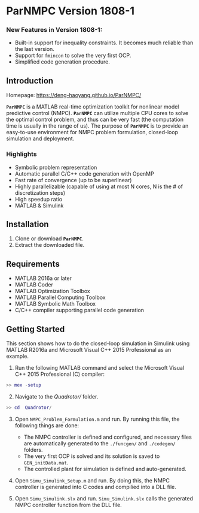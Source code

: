 # ParNMPC Version 1808-1

### New Features in Version 1808-1:
* Built-in support for inequality constraints. It becomes much reliable than the last version.
* Support for `fmincon` to solve the very first OCP.
* Simplified code generation procedure.

## Introduction
Homepage: https://deng-haoyang.github.io/ParNMPC/

**`ParNMPC`** is a MATLAB real-time optimization toolkit for nonlinear model predictive control (NMPC).
**`ParNMPC`** can utilize multiple CPU cores to solve the optimal control problem, and thus can be very fast (the computation time is usually in the range of us). 
The purpose of **`ParNMPC`** is to provide an easy-to-use environment for NMPC problem formulation, closed-loop simulation and deployment.

### Highlights
* Symbolic problem representation
* Automatic parallel C/C++ code generation with OpenMP
* Fast rate of convergence (up to be superlinear)
* Highly parallelizable (capable of using at most N cores, N is the # of discretization steps)
* High speedup ratio
* MATLAB & Simulink 


## Installation

1. Clone or download **`ParNMPC`**.
2. Extract the downloaded file.

## Requirements

* MATLAB 2016a or later
* MATLAB Coder
* MATLAB Optimization Toolbox
* MATLAB Parallel Computing Toolbox
* MATLAB Symbolic Math Toolbox
* C/C++ compiler supporting parallel code generation

## Getting Started 

This section shows how to do the closed-loop simulation in Simulink using MATLAB R2016a and Microsoft Visual C++ 2015 Professional as an example.

1. Run the following MATLAB command and select the Microsoft Visual C++ 2015 Professional (C) compiler:
``` Matlab
>> mex -setup
```

2. Navigate to the *Quadrotor/* folder.
``` Matlab
>> cd  Quadrotor/
```

3. Open `NMPC_Problem_Formulation.m` and run. By running this file, the following things are done:

	* The NMPC controller is defined and configured, and necessary files are automatically generated to the `./funcgen/` and `./codegen/` folders.
	* The very first OCP is solved and its solution is saved to `GEN_initData.mat`.
	* The controlled plant for simulation is defined and auto-generated.
	
4. Open `Simu_Simulink_Setup.m` and run. By doing this, the NMPC controller is generated into C codes and compilied into a DLL file.

5. Open `Simu_Simulink.slx` and run. `Simu_Simulink.slx` calls the generated NMPC controller function from the DLL file.
